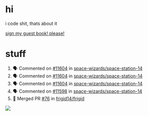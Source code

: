 # hi
i code shit, thats about it

[sign my guest book! please!](https://github.com/Just-a-Unity-Dev/Just-a-Unity-Dev/issues/new?&body=Sign%20my%20guest%20book%20by%20placing%20your%20name%20in%20the%20title,%20how%27d%20you%20get%20to%20this%20page%20and%20why?%20Don%27t%20forget%20you%20have%20an%20entire%20notebook%20in%20your%20hands!)


# stuff
<!--START_SECTION:activity-->
1. 🗣 Commented on [#11604](https://github.com/space-wizards/space-station-14/issues/11604) in [space-wizards/space-station-14](https://github.com/space-wizards/space-station-14)
2. 🗣 Commented on [#11604](https://github.com/space-wizards/space-station-14/issues/11604) in [space-wizards/space-station-14](https://github.com/space-wizards/space-station-14)
3. 🗣 Commented on [#11604](https://github.com/space-wizards/space-station-14/issues/11604) in [space-wizards/space-station-14](https://github.com/space-wizards/space-station-14)
4. 🗣 Commented on [#11598](https://github.com/space-wizards/space-station-14/issues/11598) in [space-wizards/space-station-14](https://github.com/space-wizards/space-station-14)
5. 🎉 Merged PR [#76](https://github.com/frigid14/frigid/pull/76) in [frigid14/frigid](https://github.com/frigid14/frigid)
<!--END_SECTION:activity-->

![](https://github-profile-summary-cards.vercel.app/api/cards/profile-details?username=Just-a-Unity-Dev&theme=solarized_dark)
